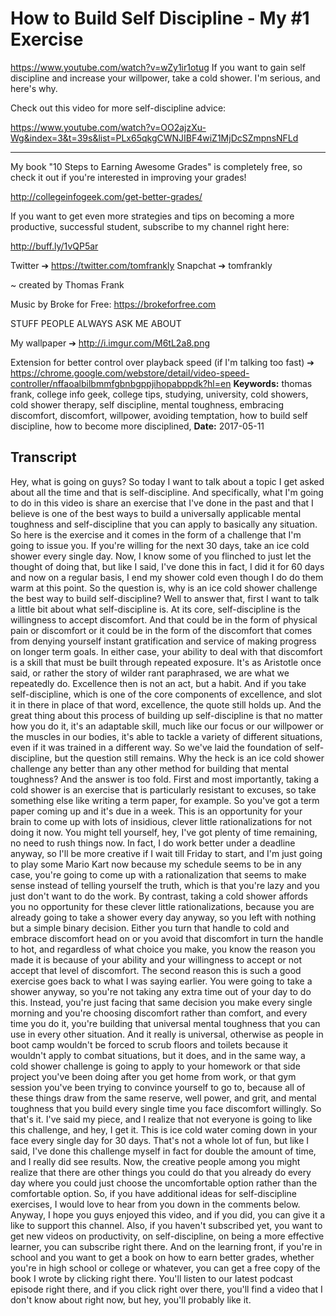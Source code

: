 # How to Build Self Discipline - My #1 Exercise
https://www.youtube.com/watch?v=wZy1ir1otug
If you want to gain self discipline and increase your willpower, take a cold shower. I'm serious, and here's why.

Check out this video for more self-discipline advice:

https://www.youtube.com/watch?v=OO2ajzXu-Wg&index=3&t=39s&list=PLx65qkgCWNJIBF4wiZ1MjDcSZmpnsNFLd

----

My book "10 Steps to Earning Awesome Grades" is completely free, so check it out if you're interested in improving your grades!

http://collegeinfogeek.com/get-better-grades/

If you want to get even more strategies and tips on becoming a more productive, successful student, subscribe to my channel right here:

http://buff.ly/1vQP5ar

Twitter ➔ https://twitter.com/tomfrankly
Snapchat ➔ tomfrankly

~ created by Thomas Frank

Music by Broke for Free: https://brokeforfree.com

STUFF PEOPLE ALWAYS ASK ME ABOUT

My wallpaper ➔ http://i.imgur.com/M6tL2a8.png

Extension for better control over playback speed (if I'm talking too fast) ➔ https://chrome.google.com/webstore/detail/video-speed-controller/nffaoalbilbmmfgbnbgppjihopabppdk?hl=en
**Keywords:** thomas frank, college info geek, college tips, studying, university, cold showers, cold shower therapy, self discipline, mental toughness, embracing discomfort, discomfort, willpower, avoiding temptation, how to build self discipline, how to become more disciplined, 
**Date:** 2017-05-11

## Transcript
 Hey, what is going on guys? So today I want to talk about a topic I get asked about all the time and that is self-discipline. And specifically, what I'm going to do in this video is share an exercise that I've done in the past and that I believe is one of the best ways to build a universally applicable mental toughness and self-discipline that you can apply to basically any situation. So here is the exercise and it comes in the form of a challenge that I'm going to issue you. If you're willing for the next 30 days, take an ice cold shower every single day. Now, I know some of you flinched to just let the thought of doing that, but like I said, I've done this in fact, I did it for 60 days and now on a regular basis, I end my shower cold even though I do do them warm at this point. So the question is, why is an ice cold shower challenge the best way to build self-discipline? Well to answer that, first I want to talk a little bit about what self-discipline is. At its core, self-discipline is the willingness to accept discomfort. And that could be in the form of physical pain or discomfort or it could be in the form of the discomfort that comes from denying yourself instant gratification and service of making progress on longer term goals. In either case, your ability to deal with that discomfort is a skill that must be built through repeated exposure. It's as Aristotle once said, or rather the story of wilder rant paraphrased, we are what we repeatedly do. Excellence then is not an act, but a habit. And if you take self-discipline, which is one of the core components of excellence, and slot it in there in place of that word, excellence, the quote still holds up. And the great thing about this process of building up self-discipline is that no matter how you do it, it's an adaptable skill, much like our focus or our willpower or the muscles in our bodies, it's able to tackle a variety of different situations, even if it was trained in a different way. So we've laid the foundation of self-discipline, but the question still remains. Why the heck is an ice cold shower challenge any better than any other method for building that mental toughness? And the answer is too fold. First and most importantly, taking a cold shower is an exercise that is particularly resistant to excuses, so take something else like writing a term paper, for example. So you've got a term paper coming up and it's due in a week. This is an opportunity for your brain to come up with lots of insidious, clever little rationalizations for not doing it now. You might tell yourself, hey, I've got plenty of time remaining, no need to rush things now. In fact, I do work better under a deadline anyway, so I'll be more creative if I wait till Friday to start, and I'm just going to play some Mario Kart now because my schedule seems to be in any case, you're going to come up with a rationalization that seems to make sense instead of telling yourself the truth, which is that you're lazy and you just don't want to do the work. By contrast, taking a cold shower affords you no opportunity for these clever little rationalizations, because you are already going to take a shower every day anyway, so you left with nothing but a simple binary decision. Either you turn that handle to cold and embrace discomfort head on or you avoid that discomfort in turn the handle to hot, and regardless of what choice you make, you know the reason you made it is because of your ability and your willingness to accept or not accept that level of discomfort. The second reason this is such a good exercise goes back to what I was saying earlier. You were going to take a shower anyway, so you're not taking any extra time out of your day to do this. Instead, you're just facing that same decision you make every single morning and you're choosing discomfort rather than comfort, and every time you do it, you're building that universal mental toughness that you can use in every other situation. And it really is universal, otherwise as people in boot camp wouldn't be forced to scrub floors and toilets because it wouldn't apply to combat situations, but it does, and in the same way, a cold shower challenge is going to apply to your homework or that side project you've been doing after you get home from work, or that gym session you've been trying to convince yourself to go to, because all of these things draw from the same reserve, well power, and grit, and mental toughness that you build every single time you face discomfort willingly. So that's it. I've said my piece, and I realize that not everyone is going to like this challenge, and hey, I get it. This is ice cold water coming down in your face every single day for 30 days. That's not a whole lot of fun, but like I said, I've done this challenge myself in fact for double the amount of time, and I really did see results. Now, the creative people among you might realize that there are other things you could do that you already do every day where you could just choose the uncomfortable option rather than the comfortable option. So, if you have additional ideas for self-discipline exercises, I would love to hear from you down in the comments below. Anyway, I hope you guys enjoyed this video, and if you did, you can give it a like to support this channel. Also, if you haven't subscribed yet, you want to get new videos on productivity, on self-discipline, on being a more effective learner, you can subscribe right there. And on the learning front, if you're in school and you want to get a book on how to earn better grades, whether you're in high school or college or whatever, you can get a free copy of the book I wrote by clicking right there. You'll listen to our latest podcast episode right there, and if you click right over there, you'll find a video that I don't know about right now, but hey, you'll probably like it.
